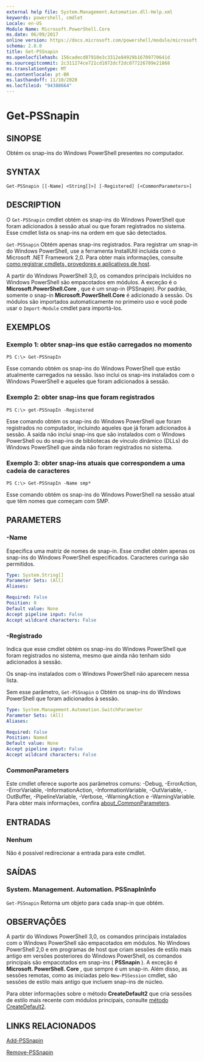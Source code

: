 ```yaml
---
external help file: System.Management.Automation.dll-Help.xml
keywords: powershell, cmdlet
Locale: en-US
Module Name: Microsoft.PowerShell.Core
ms.date: 06/09/2017
online version: https://docs.microsoft.com/powershell/module/microsoft.powershell.core/get-pssnapin?view=powershell-5.1&WT.mc_id=ps-gethelp
schema: 2.0.0
title: Get-PSSnapin
ms.openlocfilehash: 156cadecd87910e3c3312e84929b16709770641d
ms.sourcegitcommit: 2c311274ce721cd1072dcf2dc077226789e21868
ms.translationtype: MT
ms.contentlocale: pt-BR
ms.lasthandoff: 11/10/2020
ms.locfileid: "94388664"
---
```

# Get-PSSnapin

## SINOPSE
Obtém os snap-ins do Windows PowerShell presentes no computador.

## SYNTAX

```
Get-PSSnapin [[-Name] <String[]>] [-Registered] [<CommonParameters>]
```

## DESCRIPTION

O `Get-PSSnapin` cmdlet obtém os snap-ins do Windows PowerShell que foram adicionados à sessão atual ou que foram registrados no sistema. Esse cmdlet lista os snap-ins na ordem em que são detectados.

`Get-PSSnapin` Obtém apenas snap-ins registrados. Para registrar um snap-in do Windows PowerShell, use a ferramenta InstallUtil incluída com o Microsoft .NET Framework 2,0. Para obter mais informações, consulte [como registrar cmdlets, provedores e aplicativos de host](/previous-versions//ms714644(v=vs.85)).

A partir do Windows PowerShell 3,0, os comandos principais incluídos no Windows PowerShell são empacotados em módulos. A exceção é o **Microsoft.PowerShell.Core** , que é um snap-in (PSSnapin).
Por padrão, somente o snap-in **Microsoft.PowerShell.Core** é adicionado à sessão. Os módulos são importados automaticamente no primeiro uso e você pode usar o `Import-Module` cmdlet para importá-los.

## EXEMPLOS

### Exemplo 1: obter snap-ins que estão carregados no momento

```
PS C:\> Get-PSSnapIn
```

Esse comando obtém os snap-ins do Windows PowerShell que estão atualmente carregados na sessão. Isso inclui os snap-ins instalados com o Windows PowerShell e aqueles que foram adicionados à sessão.

### Exemplo 2: obter snap-ins que foram registrados

```
PS C:\> get-PSSnapIn -Registered
```

Esse comando obtém os snap-ins do Windows PowerShell que foram registrados no computador, incluindo aqueles que já foram adicionados à sessão. A saída não inclui snap-ins que são instalados com o Windows PowerShell ou do snap-ins de bibliotecas de vínculo dinâmico (DLLs) do Windows PowerShell que ainda não foram registrados no sistema.

### Exemplo 3: obter snap-ins atuais que correspondem a uma cadeia de caracteres

```
PS C:\> Get-PSSnapIn -Name smp*
```

Esse comando obtém os snap-ins do Windows PowerShell na sessão atual que têm nomes que começam com SMP.

## PARAMETERS

### -Name

Especifica uma matriz de nomes de snap-in. Esse cmdlet obtém apenas os snap-ins do Windows PowerShell especificados. Caracteres curinga são permitidos.

```yaml
Type: System.String[]
Parameter Sets: (All)
Aliases:

Required: False
Position: 0
Default value: None
Accept pipeline input: False
Accept wildcard characters: False
```

### -Registrado

Indica que esse cmdlet obtém os snap-ins do Windows PowerShell que foram registrados no sistema, mesmo que ainda não tenham sido adicionados à sessão.

Os snap-ins instalados com o Windows PowerShell não aparecem nessa lista.

Sem esse parâmetro, `Get-PSSnapin` o Obtém os snap-ins do Windows PowerShell que foram adicionados à sessão.

```yaml
Type: System.Management.Automation.SwitchParameter
Parameter Sets: (All)
Aliases:

Required: False
Position: Named
Default value: None
Accept pipeline input: False
Accept wildcard characters: False
```

### CommonParameters

Este cmdlet oferece suporte aos parâmetros comuns: -Debug, -ErrorAction, -ErrorVariable, -InformationAction, -InformationVariable, -OutVariable, -OutBuffer, -PipelineVariable, -Verbose, -WarningAction e -WarningVariable. Para obter mais informações, confira [about_CommonParameters](https://go.microsoft.com/fwlink/?LinkID=113216).

## ENTRADAS

### Nenhum
Não é possível redirecionar a entrada para este cmdlet.

## SAÍDAS

### System. Management. Automation. PSSnapInInfo

`Get-PSSnapin` Retorna um objeto para cada snap-in que obtém.

## OBSERVAÇÕES

A partir do Windows PowerShell 3,0, os comandos principais instalados com o Windows PowerShell são empacotados em módulos. No Windows PowerShell 2,0 e em programas de host que criam sessões de estilo mais antigo em versões posteriores do Windows PowerShell, os comandos principais são empacotados em snap-ins ( **PSSnapin** ). A exceção é **Microsoft. PowerShell. Core** , que sempre é um snap-in. Além disso, as sessões remotas, como as iniciadas pelo `New-PSSession` cmdlet, são sessões de estilo mais antigo que incluem snap-ins de núcleo.

 Para obter informações sobre o método **CreateDefault2** que cria sessões de estilo mais recente com módulos principais, consulte [método CreateDefault2](/dotnet/api/system.management.automation.runspaces.initialsessionstate.createdefault2#System_Management_Automation_Runspaces_InitialSessionState_CreateDefault2).

## LINKS RELACIONADOS

[Add-PSSnapin](Add-PSSnapin.md)

[Remove-PSSnapin](Remove-PSSnapin.md)
